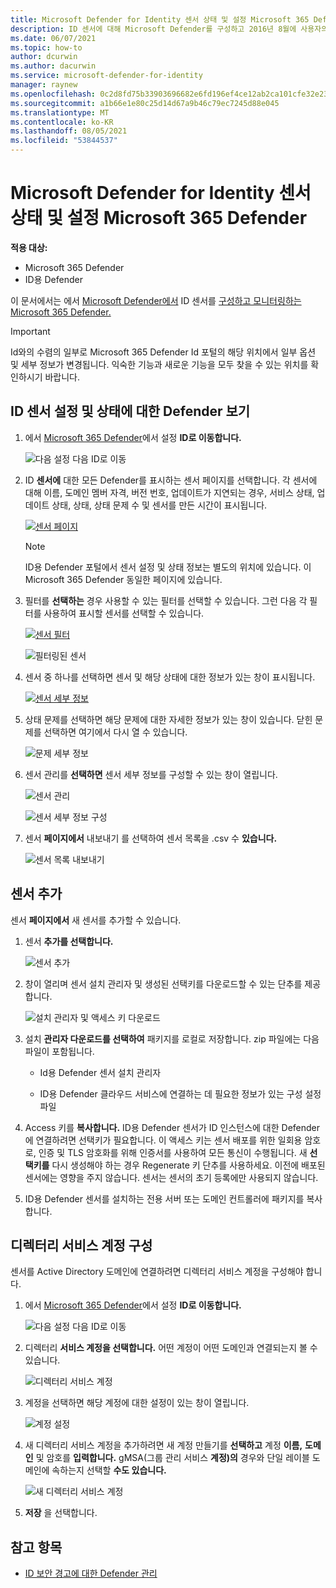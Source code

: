 ```yaml
---
title: Microsoft Defender for Identity 센서 상태 및 설정 Microsoft 365 Defender
description: ID 센서에 대해 Microsoft Defender를 구성하고 2016년 8월에 사용자의 Microsoft 365 Defender
ms.date: 06/07/2021
ms.topic: how-to
author: dcurwin
ms.author: dacurwin
ms.service: microsoft-defender-for-identity
manager: raynew
ms.openlocfilehash: 0c2d8fd75b33903696682e6fd196ef4ce12ab2ca101cfe32e23fbce0614dd8a5
ms.sourcegitcommit: a1b66e1e80c25d14d67a9b46c79ec7245d88e045
ms.translationtype: MT
ms.contentlocale: ko-KR
ms.lasthandoff: 08/05/2021
ms.locfileid: "53844537"
---
```

# <a name="microsoft-defender-for-identity-sensor-health-and-settings-in-microsoft-365-defender"></a>Microsoft Defender for Identity 센서 상태 및 설정 Microsoft 365 Defender

**적용 대상:**

- Microsoft 365 Defender
- ID용 Defender

이 문서에서는 에서 [Microsoft Defender에서](/defender-for-identity) ID 센서를 [구성하고 모니터링하는 Microsoft 365 Defender.](/microsoft-365/security/defender/overview-security-center)

>[!IMPORTANT]
>Id와의 수렴의 일부로 Microsoft 365 Defender Id 포털의 해당 위치에서 일부 옵션 및 세부 정보가 변경됩니다. 익숙한 기능과 새로운 기능을 모두 찾을 수 있는 위치를 확인하시기 바랍니다.

## <a name="view-defender-for-identity-sensor-settings-and-status"></a>ID 센서 설정 및 상태에 대한 Defender 보기

1. 에서 [Microsoft 365 Defender](https://security.microsoft.com/)에서  설정 **ID로 이동합니다.**

    ![다음 설정 다음 ID로 이동](../../media/defender-identity/settings-identities.png)

1. ID **센서에** 대한 모든 Defender를 표시하는 센서 페이지를 선택합니다. 각 센서에 대해 이름, 도메인 멤버 자격, 버전 번호, 업데이트가 지연되는 경우, 서비스 상태, 업데이트 상태, 상태, 상태 문제 수 및 센서를 만든 시간이 표시됩니다.

    [![센서 페이지](../../media/defender-identity/sensor-page.png)](../../media/defender-identity/sensor-page.png#lightbox)

    >[!NOTE]
    >ID용 Defender 포털에서 센서 설정 및 상태 정보는 별도의 위치에 있습니다. 이 Microsoft 365 Defender 동일한 페이지에 있습니다.

1. 필터를 **선택하는** 경우 사용할 수 있는 필터를 선택할 수 있습니다. 그런 다음 각 필터를 사용하여 표시할 센서를 선택할 수 있습니다.

    [![센서 필터](../../media/defender-identity/sensor-filters.png)](../../media/defender-identity/sensor-filters.png#lightbox)

    ![필터링된 센서](../../media/defender-identity/filtered-sensor.png)

1. 센서 중 하나를 선택하면 센서 및 해당 상태에 대한 정보가 있는 창이 표시됩니다.

    [![센서 세부 정보](../../media/defender-identity/sensor-details.png)](../../media/defender-identity/sensor-details.png#lightbox)

1. 상태 문제를 선택하면 해당 문제에 대한 자세한 정보가 있는 창이 있습니다. 닫힌 문제를 선택하면 여기에서 다시 열 수 있습니다.

    ![문제 세부 정보](../../media/defender-identity/issue-details.png)

1. 센서 관리를 **선택하면** 센서 세부 정보를 구성할 수 있는 창이 열립니다.

    ![센서 관리](../../media/defender-identity/manage-sensor.png)

    ![센서 세부 정보 구성](../../media/defender-identity/configure-sensor-details.png)

1. 센서 **페이지에서** 내보내기 를 선택하여 센서 목록을 .csv 수 **있습니다.**

    ![센서 목록 내보내기](../../media/defender-identity/export-sensors.png)

## <a name="add-a-sensor"></a>센서 추가

센서 **페이지에서** 새 센서를 추가할 수 있습니다.

1. 센서 **추가를 선택합니다.**

    ![센서 추가](../../media/defender-identity/add-sensor.png)

1. 창이 열리며 센서 설치 관리자 및 생성된 선택키를 다운로드할 수 있는 단추를 제공합니다.

    ![설치 관리자 및 액세스 키 다운로드](../../media/defender-identity/installer-access-key.png)

1. 설치 **관리자 다운로드를 선택하여** 패키지를 로컬로 저장합니다. zip 파일에는 다음 파일이 포함됩니다.

    - Id용 Defender 센서 설치 관리자

    - ID용 Defender 클라우드 서비스에 연결하는 데 필요한 정보가 있는 구성 설정 파일

1. Access 키를 **복사합니다.** ID용 Defender 센서가 ID 인스턴스에 대한 Defender에 연결하려면 선택키가 필요합니다. 이 액세스 키는 센서 배포를 위한 일회용 암호로, 인증 및 TLS 암호화를 위해 인증서를 사용하여 모든 통신이 수행됩니다. 새 **선택키를** 다시 생성해야 하는 경우 Regenerate 키 단추를 사용하세요. 이전에 배포된 센서에는 영향을 주지 않습니다. 센서는 센서의 초기 등록에만 사용되지 않습니다.

1. ID용 Defender 센서를 설치하는 전용 서버 또는 도메인 컨트롤러에 패키지를 복사합니다.

## <a name="configure-directory-services-account"></a>디렉터리 서비스 계정 구성

센서를 Active Directory 도메인에 연결하려면 디렉터리 서비스 계정을 구성해야 합니다.

1. 에서 [Microsoft 365 Defender](https://security.microsoft.com/)에서  설정 **ID로 이동합니다.**

    ![다음 설정 다음 ID로 이동](../../media/defender-identity/settings-identities.png)

1. 디렉터리 **서비스 계정을 선택합니다.** 어떤 계정이 어떤 도메인과 연결되는지 볼 수 있습니다.

    ![디렉터리 서비스 계정](../../media/defender-identity/directory-service-accounts.png)

1. 계정을 선택하면 해당 계정에 대한 설정이 있는 창이 열립니다.

    ![계정 설정](../../media/defender-identity/account-settings.png)

1. 새 디렉터리 서비스 계정을 추가하려면 새 계정 만들기를 **선택하고** 계정 **이름,** **도메인** 및 암호를 **입력합니다.** gMSA(그룹 관리 서비스 **계정)의** 경우와 단일 레이블 도메인에 속하는지 선택할 **수도 있습니다.**

    ![새 디렉터리 서비스 계정](../../media/defender-identity/new-directory-service-account.png)

1. **저장** 을 선택합니다.

## <a name="see-also"></a>참고 항목

- [ID 보안 경고에 대한 Defender 관리](manage-security-alerts.md)
